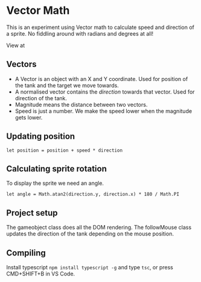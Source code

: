 # Vector Math

This is an experiment using Vector math to calculate speed and direction of a sprite. No fiddling around with radians and degrees at all!

View at 

## Vectors

- A Vector is an object with an X and Y coordinate. Used for position of the tank and the target we move towards.
- A normalised vector contains the *direction* towards that vector. Used for direction of the tank.
- Magnitude means the distance between two vectors.
- Speed is just a number. We make the speed lower when the magnitude gets lower.

## Updating position

```
let position = position + speed * direction
```

## Calculating sprite rotation

To display the sprite we need an angle. 

```
let angle = Math.atan2(direction.y, direction.x) * 180 / Math.PI
```

## Project setup

The gameobject class does all the DOM rendering. The followMouse class updates the direction of the tank depending on the mouse position.

## Compiling

Install typescript `npm install typescript -g` and type `tsc`, or press CMD+SHIFT+B in VS Code.
